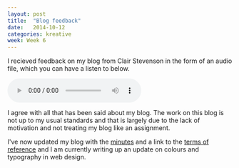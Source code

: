 ```yaml
---
layout: post
title:  "Blog feedback"
date:   2014-10-12
categories: kreative
week: Week 6
---
```


I recieved feedback on my blog from Clair Stevenson in the form of an audio file, which you can have a listen to below.

<!-- ####Feedback -->
<audio controls>
	<source src="/projectblog/downloads/blog_audio_feedback_01.m4a"></source>
</audio>

I agree with all that has been said about my blog. The work on this blog is not up to my usual standards and that is largely due to the lack of motivation and not treating my blog like an assignment.

I've now updated my blog with the [minutes](/projectblog/minutes/) and a link to the [terms of reference](/projectblog/downloads/Terms_of_Reference_Final.docx) and I am currently writing up an update on colours and typography in web design.